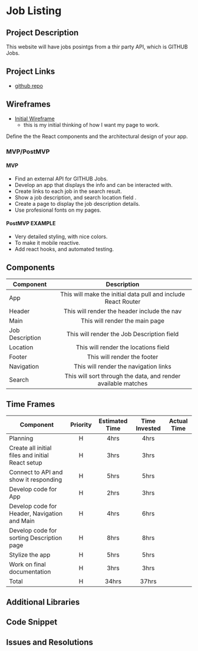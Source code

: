 # Job Listing

<!-- ![](https://media.giphy.com/media/R6xi8dXsRhIjK/giphy.gif)
<--- me coding this app! -->

## Project Description

This website will have jobs posintgs from a thir party API, which is GITHUB Jobs.

## Project Links

- [github repo](https://git.generalassemb.ly/saintaubins/project-2/tree/master/jobposts)
<!-- - [deployment]() -->

## Wireframes

- [Initial Wireframe](https://drive.google.com/file/d/0B7ROCI4yBH-tMFNNbGVRQ0JyclBHZjZOTGViQkR4VDN2TUVF/view?usp=sharing)
	- this is my initial thinking of how I want my page to work.
<!-- - [react architecture]() -->

Define the the React components and the architectural design of your app.

### MVP/PostMVP

#### MVP
- Find an external API for GITHUB Jobs.
- Develop an app that displays the info and can be interacted with.
- Create links to each job in the search result.
- Show a job description, and search location field .
- Create a page to display the job description details. 
- Use profesional fonts on my pages.

#### PostMVP EXAMPLE
- Very detailed styling, with nice colors.
- To make it mobile reactive.
- Add react hooks, and automated testing.

## Components

| Component | Description | 
| --- | :---: |  
| App | This will make the initial data pull and include React Router| 
| Header | This will render the header include the nav | 
| Main | This will render the main page | 
| Job Description | This will render the Job Description field | 
| Location | This will render the locations field | 
| Footer | This will render the footer | 
| Navigation | This will render the navigation links | 
| Search | This will sort through the data, and render available matches | 

## Time Frames

| Component | Priority | Estimated Time | Time Invested | Actual Time |
| --- | :---: |  :---: | :---: | :---: |
| Planning | H | 4hrs | 4hrs |  |
| Create all initial files and initial React setup | H | 3hrs | 3hrs |  |
| Connect to API and show it responding | H | 5hrs | 5hrs |  |
| Develop code for App | H | 2hrs | 3hrs |  |
| Develop code for Header, Navigation and Main | H | 4hrs | 6hrs |  |
| Develop code for sorting Description page | H | 8hrs | 8hrs |  |
| Stylize the app | H | 5hrs | 5hrs |  |
| Work on final documentation | H | 3hrs | 3hrs |  |
| Total | H | 34hrs | 37hrs |  |

## Additional Libraries
 <!-- Use this section to list all supporting libraries and their role in the project such as Axios, ReactStrap, D3, etc.  -->

## Code Snippet

<!-- Use this section to include a brief code snippet of functionality that you are proud of an a brief description.  Code snippet should not be greater than 10 lines of code.  -->

<!-- ```
function reverse(string) {
	// here is the code to reverse a string of text
}
``` -->

## Issues and Resolutions
 <!-- Use this section to list of all major issues encountered and their resolution. -->

<!-- #### SAMPLE.....
**ERROR**: app.js:34 Uncaught SyntaxError: Unexpected identifier                                
**RESOLUTION**: Missing comma after first object in sources {} object -->